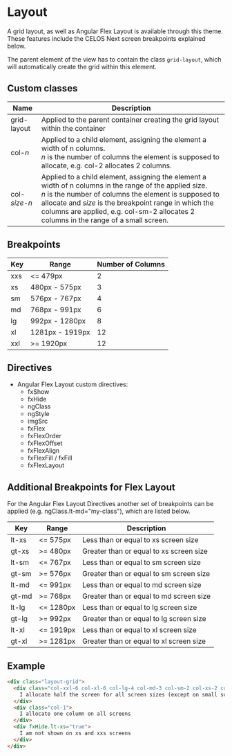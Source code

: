 ﻿# Layout

A grid layout, as well as Angular Flex Layout is available through this theme. These features include the CELOS Next screen breakpoints explained below.

The parent element of the view has to contain the class `grid-layout`, which will automatically create the grid within this element.

## Custom classes

| Name            | Description                                                                                                                                                                   |
|-----------------|-------------------------------------------------------------------------------------------------------------------------------------------------------------------------------|
| grid-layout     | Applied to the parent container creating the grid layout within the container                                                                                                 |
| col-*n*         | Applied to a child element, assigning the element a width of n columns.</br> *n* is the number of columns the element is supposed to allocate, e.g. col-2 allocates 2 columns.  | 
| col-*size*-*n*  | Applied to a child element, assigning the element a width of n columns in the range of the applied size.</br> *n* is the number of columns the element is supposed to allocate and *size* is the breakpoint range in which the columns are applied, e.g. col-sm-2 allocates 2 columns in the range of a small screen.  | 

## Breakpoints

| Key   | Range              | Number of Columns  |
|-------|--------------------|--------------------|
| xxs   | <= 479px           | 2                  |
| xs    | 480px - 575px      | 3                  |
| sm    | 576px - 767px      | 4                  |
| md    | 768px - 991px      | 6                  |
| lg    | 992px - 1280px     | 8                  |
| xl    | 1281px - 1919px    | 12                 |
| xxl   | >= 1920px          | 12                 |

## Directives

- Angular Flex Layout custom directives:
  - fxShow
  - fxHide
  - ngClass
  - ngStyle
  - imgSrc
  - fxFlex
  - fxFlexOrder
  - fxFlexOffset
  - fxFlexAlign
  - fxFlexFill / fxFill
  - fxFlexLayout

## Additional Breakpoints for Flex Layout

For the Angular Flex Layout Directives another set of breakpoints can be applied (e.g. ngClass.lt-md="my-class"), which are listed below.

| Key     | Range              | Description                              |
|---------|--------------------|------------------------------------------|
| lt-xs   | <= 575px           | Less than or equal to xs screen size     |
| gt-xs   | >= 480px           | Greater than or equal to xs screen size  |
| lt-sm   | <= 767px           | Less than or equal to sm screen size     |
| gt-sm   | >= 576px           | Greater than or equal to sm screen size  |
| lt-md   | <= 991px           | Less than or equal to md screen size     |
| gt-md   | >= 768px           | Greater than or equal to md screen size  |
| lt-lg   | <= 1280px          | Less than or equal to lg screen size     |
| gt-lg   | >= 992px           | Greater than or equal to lg screen size  |
| lt-xl   | <= 1919px          | Less than or equal to xl screen size     |
| gt-xl   | >= 1281px          | Greater than or equal to xl screen size  |

## Example

````html
<div class="layout-grid">
  <div class="col-xxl-6 col-xl-6 col-lg-4 col-md-3 col-sm-2 col-xs-2 col-xxs-1">
    I allocate half the screen for all screen sizes (except on small screens I allocate 1/3rd)
  </div>
  <div class="col-1">
    I allocate one column on all screens
  </div>
  <div fxHide.lt-xs="true">
    I am not shown on xs and xxs screens
  </div>
</div>
````
